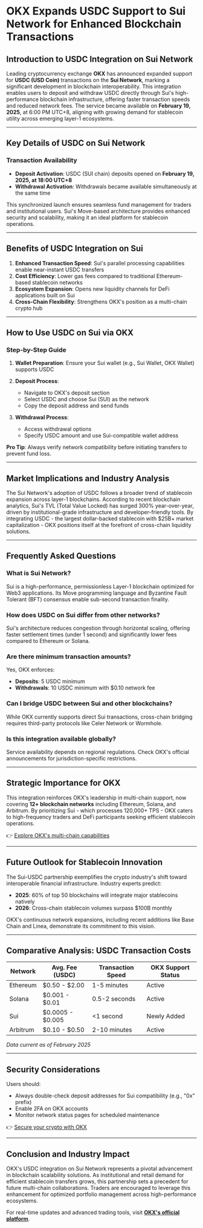 # OKX Expands USDC Support to Sui Network for Enhanced Blockchain Transactions

## Introduction to USDC Integration on Sui Network  
Leading cryptocurrency exchange **OKX** has announced expanded support for **USDC (USD Coin)** transactions on the **Sui Network**, marking a significant development in blockchain interoperability. This integration enables users to deposit and withdraw USDC directly through Sui's high-performance blockchain infrastructure, offering faster transaction speeds and reduced network fees. The service became available on **February 19, 2025**, at 6:00 PM UTC+8, aligning with growing demand for stablecoin utility across emerging layer-1 ecosystems.

---

## Key Details of USDC on Sui Network  

### Transaction Availability  
- **Deposit Activation**: USDC (SUI chain) deposits opened on **February 19, 2025, at 18:00 UTC+8**  
- **Withdrawal Activation**: Withdrawals became available simultaneously at the same time  

This synchronized launch ensures seamless fund management for traders and institutional users. Sui's Move-based architecture provides enhanced security and scalability, making it an ideal platform for stablecoin operations.

---

## Benefits of USDC Integration on Sui  
1. **Enhanced Transaction Speed**: Sui's parallel processing capabilities enable near-instant USDC transfers  
2. **Cost Efficiency**: Lower gas fees compared to traditional Ethereum-based stablecoin networks  
3. **Ecosystem Expansion**: Opens new liquidity channels for DeFi applications built on Sui  
4. **Cross-Chain Flexibility**: Strengthens OKX's position as a multi-chain crypto hub  

---

## How to Use USDC on Sui via OKX  

### Step-by-Step Guide  
1. **Wallet Preparation**: Ensure your Sui wallet (e.g., Sui Wallet, OKX Wallet) supports USDC  
2. **Deposit Process**:  
   - Navigate to OKX's deposit section  
   - Select USDC and choose Sui (SUI) as the network  
   - Copy the deposit address and send funds  

3. **Withdrawal Process**:  
   - Access withdrawal options  
   - Specify USDC amount and use Sui-compatible wallet address  

**Pro Tip**: Always verify network compatibility before initiating transfers to prevent fund loss.

---

## Market Implications and Industry Analysis  
The Sui Network's adoption of USDC follows a broader trend of stablecoin expansion across layer-1 blockchains. According to recent blockchain analytics, Sui's TVL (Total Value Locked) has surged 300% year-over-year, driven by institutional-grade infrastructure and developer-friendly tools. By integrating USDC - the largest dollar-backed stablecoin with $25B+ market capitalization - OKX positions itself at the forefront of cross-chain liquidity solutions.

---

## Frequently Asked Questions  

### What is Sui Network?  
Sui is a high-performance, permissionless Layer-1 blockchain optimized for Web3 applications. Its Move programming language and Byzantine Fault Tolerant (BFT) consensus enable sub-second transaction finality.

### How does USDC on Sui differ from other networks?  
Sui's architecture reduces congestion through horizontal scaling, offering faster settlement times (under 1 second) and significantly lower fees compared to Ethereum or Solana.

### Are there minimum transaction amounts?  
Yes, OKX enforces:  
- **Deposits**: 5 USDC minimum  
- **Withdrawals**: 10 USDC minimum with $0.10 network fee  

### Can I bridge USDC between Sui and other blockchains?  
While OKX currently supports direct Sui transactions, cross-chain bridging requires third-party protocols like Celer Network or Wormhole.

### Is this integration available globally?  
Service availability depends on regional regulations. Check OKX's official announcements for jurisdiction-specific restrictions.

---

## Strategic Importance for OKX  
This integration reinforces OKX's leadership in multi-chain support, now covering **12+ blockchain networks** including Ethereum, Solana, and Arbitrum. By prioritizing Sui - which processes 120,000+ TPS - OKX caters to high-frequency traders and DeFi participants seeking efficient stablecoin operations.

👉 [Explore OKX's multi-chain capabilities](https://bit.ly/okx-bonus)

---

## Future Outlook for Stablecoin Innovation  
The Sui-USDC partnership exemplifies the crypto industry's shift toward interoperable financial infrastructure. Industry experts predict:  
- **2025**: 60% of top 50 blockchains will integrate major stablecoins natively  
- **2026**: Cross-chain stablecoin volumes surpass $100B monthly  

OKX's continuous network expansions, including recent additions like Base Chain and Linea, demonstrate its commitment to this vision.

---

## Comparative Analysis: USDC Transaction Costs  

| Network       | Avg. Fee (USDC) | Transaction Speed | OKX Support Status |
|---------------|-----------------|-------------------|--------------------|
| Ethereum      | $0.50 - $2.00   | 1-5 minutes       | Active             |
| Solana        | $0.001 - $0.01  | 0.5-2 seconds     | Active             |
| Sui           | $0.0005 - $0.005| <1 second         | Newly Added        |
| Arbitrum      | $0.10 - $0.50   | 2-10 minutes      | Active             |

*Data current as of February 2025*

---

## Security Considerations  
Users should:  
- Always double-check deposit addresses for Sui compatibility (e.g., "0x" prefix)  
- Enable 2FA on OKX accounts  
- Monitor network status pages for scheduled maintenance  

👉 [Secure your crypto with OKX](https://bit.ly/okx-bonus)

---

## Conclusion and Industry Impact  
OKX's USDC integration on Sui Network represents a pivotal advancement in blockchain scalability solutions. As institutional and retail demand for efficient stablecoin transfers grows, this partnership sets a precedent for future multi-chain collaborations. Traders are encouraged to leverage this enhancement for optimized portfolio management across high-performance ecosystems.

For real-time updates and advanced trading tools, visit **[OKX's official platform](https://bit.ly/okx-bonus)**.